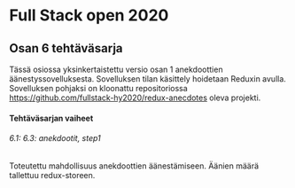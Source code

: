 # Full Stack open 2020
## Osan 6 tehtäväsarja

Tässä osiossa yksinkertaistettu versio osan 1 anekdoottien äänestyssovelluksesta.
Sovelluksen tilan käsittely hoidetaan Reduxin avulla.
Sovelluksen pohjaksi on kloonattu repositoriossa https://github.com/fullstack-hy2020/redux-anecdotes oleva projekti.

#### Tehtäväsarjan vaiheet

###### 6.1: 6.3: anekdootit, step1
Toteutettu mahdollisuus anekdoottien äänestämiseen.
 Äänien määrä tallettuu redux-storeen.
